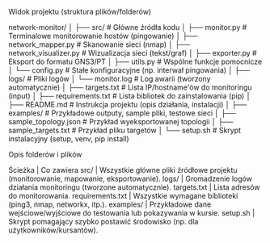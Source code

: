 Widok projektu (struktura plików/folderów)

network-monitor/
│
├── src/                         # Główne źródła kodu
│   ├── monitor.py                # Terminalowe monitorowanie hostów (pingowanie)
│   ├── network_mapper.py         # Skanowanie sieci (nmap)
│   ├── network_visualizer.py     # Wizualizacja sieci (tekst/graf)
│   ├── exporter.py               # Eksport do formatu GNS3/PT
│   ├── utils.py                  # Wspólne funkcje pomocnicze
│   └── config.py                 # Stałe konfiguracyjne (np. interwał pingowania)
│
├── logs/                         # Pliki logów
│   └── monitor.log               # Log awarii (tworzony automatycznie)
│
├── targets.txt                   # Lista IP/hostname'ów do monitoringu (input)
│
├── requirements.txt              # Lista bibliotek do zainstalowania (pip)
│
├── README.md                     # Instrukcja projektu (opis działania, instalacji)
│
├── examples/                     # Przykładowe outputy, sample pliki, testowe sieci
│   ├── sample_topology.json      # Przykład wyeksportowanej topologii
│   ├── sample_targets.txt        # Przykład pliku targetów
│
└── setup.sh                      # Skrypt instalacyjny (setup, venv, pip install)

Opis folderów i plików

Ścieżka | Co zawiera
src/ | Wszystkie główne pliki źródłowe projektu (monitorowanie, mapowanie, eksportowanie).
logs/ | Gromadzenie logów działania monitoringu (tworzone automatycznie).
targets.txt | Lista adresów do monitorowania.
requirements.txt | Wszystkie wymagane biblioteki (ping3, nmap, networkx, itp.).
examples/ | Przykładowe dane wejściowe/wyjściowe do testowania lub pokazywania w kursie.
setup.sh | Skrypt pomagający szybko postawić środowisko (np. dla użytkowników/kursantów).

